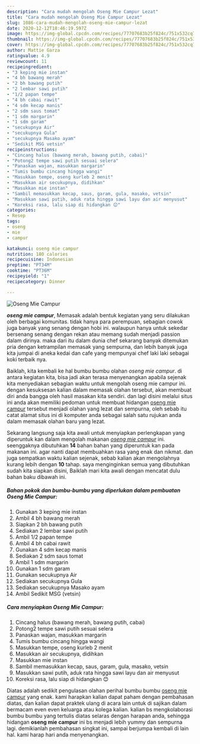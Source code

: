 ```yaml
---
description: "Cara mudah mengolah Oseng Mie Campur Lezat"
title: "Cara mudah mengolah Oseng Mie Campur Lezat"
slug: 1086-cara-mudah-mengolah-oseng-mie-campur-lezat
date: 2020-12-12T18:46:19.597Z
image: https://img-global.cpcdn.com/recipes/77707683b25f824c/751x532cq70/oseng-mie-campur-foto-resep-utama.jpg
thumbnail: https://img-global.cpcdn.com/recipes/77707683b25f824c/751x532cq70/oseng-mie-campur-foto-resep-utama.jpg
cover: https://img-global.cpcdn.com/recipes/77707683b25f824c/751x532cq70/oseng-mie-campur-foto-resep-utama.jpg
author: Mattie Garza
ratingvalue: 4.9
reviewcount: 11
recipeingredient:
- "3 keping mie instan"
- "4 bh bawang merah"
- "2 bh bawang putih"
- "2 lembar sawi putih"
- "1/2 papan tempe"
- "4 bh cabai rawit"
- "4 sdm kecap manis"
- "2 sdm saus tomat"
- "1 sdm margarin"
- "1 sdm garam"
- "secukupnya Air"
- "secukupnya Gula"
- "secukupnya Masako ayam"
- "Sedikit MSG vetsin"
recipeinstructions:
- "Cincang halus (bawang merah, bawang putih, cabai)"
- "Potong2 tempe sawi putih sesuai selera"
- "Panaskan wajan, masukkan margarin"
- "Tumis bumbu cincang hingga wangi"
- "Masukkan tempe, oseng kurleb 2 menit"
- "Masukkan air secukupnya, didihkan"
- "Masukkan mie instan"
- "Sambil memasukkan kecap, saus, garam, gula, masako, vetsin"
- "Masukkan sawi putih, aduk rata hingga sawi layu dan air menyusut"
- "Koreksi rasa, lalu siap di hidangkan 😊"
categories:
- Resep
tags:
- oseng
- mie
- campur

katakunci: oseng mie campur 
nutrition: 180 calories
recipecuisine: Indonesian
preptime: "PT34M"
cooktime: "PT36M"
recipeyield: "1"
recipecategory: Dinner

---
```



![Oseng Mie Campur](https://img-global.cpcdn.com/recipes/77707683b25f824c/751x532cq70/oseng-mie-campur-foto-resep-utama.jpg)

<b><i>oseng mie campur</i></b>, Memasak adalah bentuk kegiatan yang seru dilakukan oleh berbagai komunitas. tidak hanya para perempuan, sebagian cowok juga banyak yang senang dengan hobi ini. walaupun hanya untuk sekedar bersenang senang dengan rekan atau memang sudah menjadi passion dalam dirinya. maka dari itu dalam dunia chef sekarang banyak ditemukan pria dengan ketrampilan memasak yang sempurna, dan lebih banyak juga kita jumpai di aneka kedai dan cafe yang mempunyai chef laki laki sebagai koki terbaik nya.

Baiklah, kita kembali ke hal bumbu bumbu olahan <i>oseng mie campur</i>. di antara kegiatan kita, bisa jadi akan terasa menyenangkan apabila sejenak kita menyediakan sebagian waktu untuk mengolah oseng mie campur ini. dengan kesuksesan kalian dalam memasak olahan tersebut, akan membuat diri anda bangga oleh hasil masakan kita sendiri. dan lagi disini melalui situs ini anda akan memiliki pedoman untuk membuat hidangan <u>oseng mie campur</u> tersebut menjadi olahan yang lezat dan sempurna, oleh sebab itu catat alamat situs ini di komputer anda sebagai salah satu rujukan anda dalam memasak olahan baru yang lezat.




Sekarang langsung saja kita awali untuk menyiapkan perlengkapan yang diperuntuk kan dalam mengolah makanan <u><i>oseng mie campur</i></u> ini. seenggaknya dibutuhkan <b>14</b> bahan bahan yang diperuntuk kan pada makanan ini. agar nanti dapat membuahkan rasa yang enak dan nikmat. dan juga sempatkan waktu kalian sejenak, sebab kalian akan mengolahnya kurang lebih dengan <b>10</b> tahap. saya menginginkan semua yang dibutuhkan sudah kita siapkan disini, Baiklah mari kita awali dengan mencatat dulu bahan baku dibawah ini.

<!--inarticleads1-->

##### Bahan pokok dan bumbu-bumbu yang diperlukan dalam pembuatan Oseng Mie Campur:

1. Gunakan 3 keping mie instan
1. Ambil 4 bh bawang merah
1. Siapkan 2 bh bawang putih
1. Sediakan 2 lembar sawi putih
1. Ambil 1/2 papan tempe
1. Ambil 4 bh cabai rawit
1. Gunakan 4 sdm kecap manis
1. Sediakan 2 sdm saus tomat
1. Ambil 1 sdm margarin
1. Gunakan 1 sdm garam
1. Gunakan secukupnya Air
1. Sediakan secukupnya Gula
1. Sediakan secukupnya Masako ayam
1. Ambil Sedikit MSG (vetsin)




<!--inarticleads2-->

##### Cara menyiapkan Oseng Mie Campur:

1. Cincang halus (bawang merah, bawang putih, cabai)
1. Potong2 tempe sawi putih sesuai selera
1. Panaskan wajan, masukkan margarin
1. Tumis bumbu cincang hingga wangi
1. Masukkan tempe, oseng kurleb 2 menit
1. Masukkan air secukupnya, didihkan
1. Masukkan mie instan
1. Sambil memasukkan kecap, saus, garam, gula, masako, vetsin
1. Masukkan sawi putih, aduk rata hingga sawi layu dan air menyusut
1. Koreksi rasa, lalu siap di hidangkan 😊




Diatas adalah sedikit pengulasan olahan perihal bumbu bumbu <u>oseng mie campur</u> yang enak. kami harapkan kalian dapat paham dengan pembahasan diatas, dan kalian dapat praktek ulang di acara lain untuk di sajikan dalam bermacam even even keluarga atau kolega kalian. kalian bs mengkolaborasi bumbu bumbu yang tertulis diatas selaras dengan harapan anda, sehingga hidangan <b>oseng mie campur</b> ini bs menjadi lebih yummy dan sempurna lagi. demikianlah pembahasan singkat ini, sampai berjumpa kembali di lain hal. kami harap hari anda menyenangkan.
